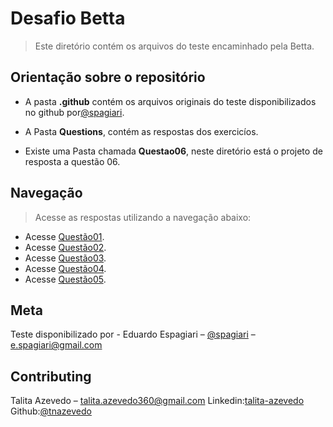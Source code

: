 # Desafio Betta
> Este diretório contém os arquivos do teste encaminhado pela Betta.





## Orientação sobre o repositório


- A pasta **.github** contém os arquivos originais do teste disponibilizados no github por[@spagiari](https://github.com/Spagiari/jstest/blob/master/jstest.pdf).

- A Pasta **Questions**, contém as respostas dos exercicíos.

- Existe uma Pasta chamada **Questao06**, neste diretório está o projeto de resposta a questão 06.


## Navegação 

> Acesse as respostas utilizando a navegação abaixo:

- Acesse [Questão01](https://github.com/tnazevedo/ChalengeBetta/blob/master/Questions/Questao01.js).
- Acesse [Questão02](https://github.com/tnazevedo/ChalengeBetta/blob/master/Questions/Questao02.js).
- Acesse [Questão03](https://github.com/tnazevedo/ChalengeBetta/blob/master/Questions/Questao03.js).
- Acesse [Questão04](https://github.com/tnazevedo/ChalengeBetta/blob/master/Questions/Questao04.js).
- Acesse [Questão05](https://github.com/tnazevedo/ChalengeBetta/blob/master/Questions/Questao05.js).

## Meta

Teste disponibilizado por - Eduardo Espagiari – [@spagiari](https://github.com/Spagiari/jstest/blob/master/jstest.pdf) – e.spagiari@gmail.com



## Contributing


Talita Azevedo – talita.azevedo360@gmail.com
Linkedin:[talita-azevedo](https://www.linkedin.com/in/talita-azevedo/)
Github:[@tnazevedo](https://github.com/tnazevedo)


